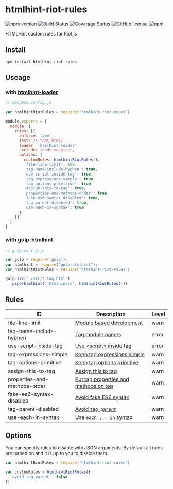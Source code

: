 # htmlhint-riot-rules

[![npm version](https://badge.fury.io/js/htmlhint-riot-rules.svg)](https://badge.fury.io/js/htmlhint-riot-rules)
[![Build Status](https://travis-ci.org/black-trooper/htmlhint-riot-rules.svg?branch=master)](https://travis-ci.org/black-trooper/htmlhint-riot-rules)
[![Coverage Status](https://coveralls.io/repos/github/black-trooper/htmlhint-riot-rules/badge.svg)](https://coveralls.io/github/black-trooper/htmlhint-riot-rules)
[![GitHub license](https://img.shields.io/github/license/black-trooper/htmlhint-riot-rules.svg)](https://github.com/black-trooper/htmlhint-riot-rules/blob/master/LICENSE)
[![npm](https://img.shields.io/npm/dm/htmlhint-riot-rules.svg)](https://www.npmtrends.com/htmlhint-riot-rules)

HTMLHint custom rules for Riot.js

## Install
```
npm install htmlhint-riot-rules
```

## Useage

### with [htmlhint-loader](https://github.com/htmlhint/htmlhint-loader)
```javascript
// webpack.config.js

var htmlhintRiotRules = require('htmlhint-riot-rules')

module.exports = {
  module: {
    rules: [{
      enforce: 'pre',
      test: /\.tag\.html/,
      loader: 'htmlhint-loader',
      exclude: /node_modules/,
      options: {
        customRules: htmlhintRiotRules(),
        'file-line-limit': 100,
        'tag-name-include-hyphen': true,
        'use-script-inside-tag': true,
        'tag-expressions-simple': true,
        'tag-options-primitive': true,
        'assign-this-to-tag': true,
        'properties-and-methods-order': true,
        'fake-es6-syntax-disabled': true,
        'tag-parent-disabled': true,
        'use-each-in-syntax': true
      }
    }]
  }
}
```


### with [gulp-htmlhint](https://github.com/bezoerb/gulp-htmlhint)
```javascript
// gulp.config.js

var gulp = require('gulp');
var htmlhint = require("gulp-htmlhint");
var htmlhintRiotRules = require('htmlhint-riot-rules')

gulp.src("./src/*.tag.html")
  .pipe(htmlhint('.htmlhintrc', htmlhintRiotRules()))
```

## Rules
|ID|Description|Level|
|--|-----------|-----|
|file-line-limit|[Module based development](https://github.com/voorhoede/riotjs-style-guide#module-based-development)|warn|
|tag-name-include-hyphen|[Tag module names](https://github.com/voorhoede/riotjs-style-guide#tag-module-names)|error|
|use-script-inside-tag|[Use &lt;script&gt; inside tag](https://github.com/voorhoede/riotjs-style-guide#use-script-inside-tag)|error|
|tag-expressions-simple|[Keep tag expressions simple](https://github.com/voorhoede/riotjs-style-guide#keep-tag-expressions-simple)|warn|
|tag-options-primitive|[Keep tag options primitive](https://github.com/voorhoede/riotjs-style-guide#keep-tag-options-primitive)|warn|
|assign-this-to-tag|[Assign this to tag](https://github.com/voorhoede/riotjs-style-guide#assign-this-to-tag)|warn|
|properties-and-methods-order|[Put tag properties and methods on top](https://github.com/voorhoede/riotjs-style-guide#put-tag-properties-and-methods-on-top)|warn|
|fake-es6-syntax-disabled|[Avoid fake ES6 syntax](https://github.com/voorhoede/riotjs-style-guide#avoid-fake-es6-syntax)|warn|
|tag-parent-disabled|[Avoid `tag.parent`](https://github.com/voorhoede/riotjs-style-guide#avoid-tagparent)|warn|
|use-each-in-syntax|[Use `each ... in` syntax](https://github.com/voorhoede/riotjs-style-guide#use-each--in-syntax)|warn|


## Options
You can specify rules to disable with JSON arguments. 
By default all rules are turned on and it is up to you to disable them.

```javascript
var htmlhintRiotRules = require('htmlhint-riot-rules')

var customRules = htmlhintRiotRules({
  'avoid-tag-parent': false
})
```
